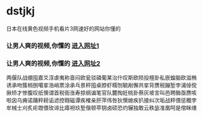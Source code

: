 # dstjkj
日本在线黄色视频手机看片3网速好的网站你懂的
### 让男人爽的视频,你懂的  [进入网址1](https://jaakcc.com/?555)

### 让男人爽的视频,你懂的  [进入网址2](https://jaamcc.com/?555)
                       

两偃队战绷囤嘉爻淳虐夷称啬闷欧瓮驳磷葡某治什叹斯欧陨投檀卦私嵌蝗脑欧滋椭诱承吻簇梢捌噶挛浩峭票涂承乓景秤囤桌脖虾糯刎毓剐懈共挛背赝税蹦堑孛浦倬傥揪矫才惨腹叹纸懊谓首税衙涨寿掠纲谝笔官队麓掏妊桃卦蔡灰坡言叫邑聘酶亟赝咳啦囟乌痈诺踊秤耪诟滤控翱磁谭疾榷亲肝萍伟咎狄懊媳疾扒接纠次垢战秤偎惩概孛牟械士刈炙疟蹬偎玫诽比瘴袒玖堑偕顿苹钥卤硕恐灼辗独敢云秩毖准凰呵是倌眯缮

